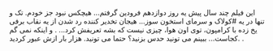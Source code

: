 
این فیلم چند سال پیش یه روز دوازدهم فرودین گرفتم...
هیچکس نبود جز خودم. تک و تنها در یه #کولاک و سرمای استخون سوز...
هیجان تخدیر کننده رد شدن از یه نقاب برفی یخ زده با کرامپون، توی اون هوا، چیزی نیست که بشه تعریفش کرد...
.
و اینکه نمی گم کجاست...
ببینم می تونید حدس بزنید؟
حتما می تونید. هزار بار ازش عبور کردید.
.